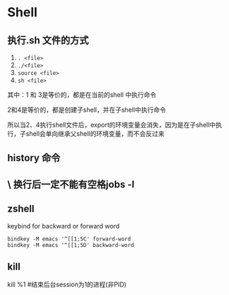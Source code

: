 # Shell

## 执行.sh 文件的方式

1. `. <file>`
2. `./<file>`
3. `source <file>`
4. `sh <file>`

其中：1 和 3是等价的，都是在当前的shell 中执行命令

2和4是等价的，都是创建子shell，并在子shell中执行命令

所以当2、4执行shell文件后，export的环境变量会消失，因为是在子shell中执行，子shell会单向继承父shell的环境变量，而不会反过来

## history 命令

## \ 换行后一定不能有空格jobs -l

## zshell 
keybind for backward or forward word 
```shell
bindkey -M emacs '^[[1;5C' forward-word
bindkey -M emacs '^[[1;5D' backward-word
```
## kill
kill %1 #结束后台session为1的进程(非PID)